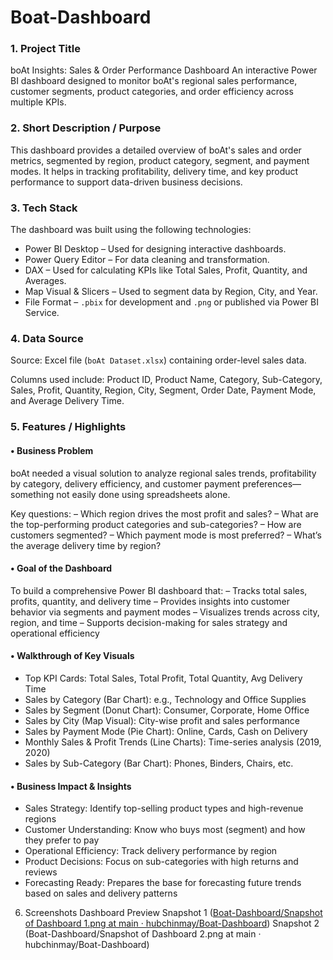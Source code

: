 # Boat-Dashboard
### 1. Project Title
boAt Insights: Sales & Order Performance Dashboard
An interactive Power BI dashboard designed to monitor boAt's regional sales performance, customer segments, product categories, and order efficiency across multiple KPIs.


### 2. Short Description / Purpose

This dashboard provides a detailed overview of boAt's sales and order metrics, segmented by region, product category, segment, and payment modes. It helps in tracking profitability, delivery time, and key product performance to support data-driven business decisions.


### 3. Tech Stack

The dashboard was built using the following technologies:

* Power BI Desktop – Used for designing interactive dashboards.
* Power Query Editor – For data cleaning and transformation.
* DAX – Used for calculating KPIs like Total Sales, Profit, Quantity, and Averages.
* Map Visual & Slicers – Used to segment data by Region, City, and Year.
* File Format – `.pbix` for development and `.png` or published via Power BI Service.


### 4. Data Source

Source: Excel file (`boAt Dataset.xlsx`) containing order-level sales data.

Columns used include:
Product ID, Product Name, Category, Sub-Category, Sales, Profit, Quantity, Region, City, Segment, Order Date, Payment Mode, and Average Delivery Time.


### 5. Features / Highlights

#### • Business Problem

boAt needed a visual solution to analyze regional sales trends, profitability by category, delivery efficiency, and customer payment preferences—something not easily done using spreadsheets alone.

Key questions:
– Which region drives the most profit and sales?
– What are the top-performing product categories and sub-categories?
– How are customers segmented?
– Which payment mode is most preferred?
– What’s the average delivery time by region?


#### • Goal of the Dashboard

To build a comprehensive Power BI dashboard that:
– Tracks total sales, profits, quantity, and delivery time
– Provides insights into customer behavior via segments and payment modes
– Visualizes trends across city, region, and time
– Supports decision-making for sales strategy and operational efficiency


#### • Walkthrough of Key Visuals

* Top KPI Cards: Total Sales, Total Profit, Total Quantity, Avg Delivery Time
* Sales by Category (Bar Chart): e.g., Technology and Office Supplies
* Sales by Segment (Donut Chart): Consumer, Corporate, Home Office
* Sales by City (Map Visual): City-wise profit and sales performance
* Sales by Payment Mode (Pie Chart): Online, Cards, Cash on Delivery
* Monthly Sales & Profit Trends (Line Charts): Time-series analysis (2019, 2020)
* Sales by Sub-Category (Bar Chart): Phones, Binders, Chairs, etc.


#### • Business Impact & Insights

* Sales Strategy: Identify top-selling product types and high-revenue regions
* Customer Understanding: Know who buys most (segment) and how they prefer to pay
* Operational Efficiency: Track delivery performance by region
* Product Decisions: Focus on sub-categories with high returns and reviews
* Forecasting Ready: Prepares the base for forecasting future trends based on sales and delivery patterns

6. Screenshots
Dashboard Preview
Snapshot 1 ([Boat-Dashboard/Snapshot of Dashboard 1.png at main · hubchinmay/Boat-Dashboard](https://github.com/hubchinmay/Boat-Dashboard/blob/main/Snapshot%20of%20Dashboard%201.png))
Snapshot 2 (Boat-Dashboard/Snapshot of Dashboard 2.png at main · hubchinmay/Boat-Dashboard)
